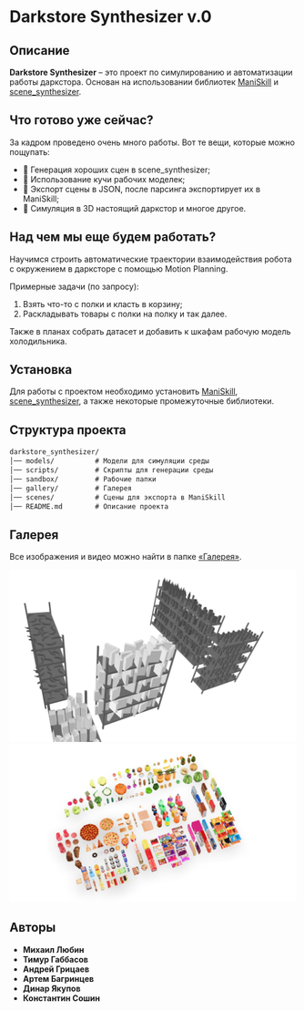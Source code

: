 # Darkstore Synthesizer v.0

## Описание  
**Darkstore Synthesizer** – это проект по симулированию и автоматизации работы даркстора. Основан на использовании библиотек [ManiSkill](https://github.com/haosulab/ManiSkill) и [scene_synthesizer](https://github.com/NVlabs/scene_synthesizer).

## Что готово уже сейчас?
За кадром проведено очень много работы. Вот те вещи, которые можно пощупать:
- 🔹 Генерация хороших сцен в scene_synthesizer;
- 🔹 Использование кучи рабочих моделек;
- 🔹 Экспорт сцены в JSON, после парсинга экспортирует их в ManiSkill;
- 🔹 Симуляция в 3D настоящий даркстор и многое другое.

## Над чем мы еще будем работать?
Научимся строить автоматические траектории взаимодействия робота с окружением в дарксторе с помощью Motion Planning.

Примерные задачи (по запросу):
1. Взять что-то с полки и класть в корзину;
2. Раскладывать товары с полки на полку и так далее.

Также в планах собрать датасет и добавить к шкафам рабочую модель холодильника.

## Установка  
Для работы с проектом необходимо установить [ManiSkill](https://github.com/haosulab/ManiSkill), [scene_synthesizer](https://github.com/NVlabs/scene_synthesizer), а также некоторые промежуточные библиотеки.

## Структура проекта
```
darkstore_synthesizer/
│── models/          # Модели для симуляции среды
│── scripts/         # Скрипты для генерации среды
│── sandbox/         # Рабочие папки
│── gallery/         # Галерея
│── scenes/          # Сцены для экспорта в ManiSkill
│── README.md        # Описание проекта
```

## Галерея
Все изображения и видео можно найти в папке [«Галерея»](https://github.com/SoshinK/darkstore_synthesizer/tree/main/gallery).

![Шкафы](gallery/Shelfs6.png)
![Работа с едой](gallery/ModelsOfFood.jpg)

## Авторы  
- **Михаил Любин**
- **Тимур Габбасов**  
- **Андрей Грицаев**
- **Артем Багринцев**
- **Динар Якупов**
- **Константин Сошин**
